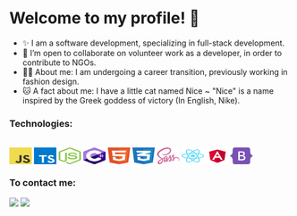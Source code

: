 # Welcome to my profile! 👋

<!--
**TrizCes/TrizCes** is a ✨ _special_ ✨ repository because its `README.md` (this file) appears on your GitHub profile.

Here are some ideas to get you started:

- 🔭 I’m currently working on ...
- 🌱 I’m currently learning ...
- 👯 I’m looking to collaborate on ...
- 🤔 I’m looking for help with ...
- 💬 Ask me about ...
- 📫 How to reach me: ...
- 😄 Pronouns: ...
- ⚡ Fun fact: ...
-->

- ✨ I am a software development, specializing in full-stack development.
- 👯 I’m open to collaborate on volunteer work as a developer, in order to contribute to NGOs.
- 👩‍💻 About me: I am undergoing a career transition, previously working in fashion design.
- 🐱 A fact about me: I have a little cat named Nice ~ "Nice" is a name inspired by the Greek goddess of victory (In English, Nike).

### Technologies:
<!--`JavaScript` || `TypeScript` || `NodeJS` || `CSharp` ||
 `HTML` || `CSS` || `SASS` || `React` || `Angular` || `Bootstrap`-->
<div style="display: inline_block"><br>
  <img align="center" alt="Js" height="30" width="40" src="./src/img/logo-javascript.svg">
  <img align="center" alt="Ts" height="30" width="40" src="./src/img/typescript.svg">
  <img align="center" alt="NodeJS" height="30" width="40" src="./src/img/nodejs-icon.svg">
  <img align="center" alt="Csharp" height="30" width="40" src="./src/img/c--4.svg">
  <img align="center" alt="HTML" height="30" width="40" src="./src/img/html-1.svg">
  <img align="center" alt="CSS" height="30" width="40" src="./src/img/css-3.svg">
  <img align="center" alt="SASS" height="30" width="40" src="./src/img/sass-1.svg">
  <img align="center" alt="React" height="30" width="40" src="./src/img/react-2.svg">
  <img align="center" alt="Angular" height="30" width="40" src="./src/img/angular.svg">
  <img align="center" alt="Bootstrap" height="30" width="40" src="./src/img/bootstrap-5-1.svg">
</div>

### To contact me:

<div class="redes" > 
  <a href="https://www.linkedin.com/in/beatrizceschini/"><img height="40em" src="https://cdn.jsdelivr.net/gh/devicons/devicon/icons/linkedin/linkedin-original.svg"></a>
  <a href="mailto:biaceschini@gmail.com"><img height="40em" src="https://img.shields.io/badge/Gmail-D14836?style=for-the-badge&logo=gmail&logoColor=white"></a>
</div>

<!--
<div>
  <a href="https://github.com/TrizCes"/>
  <img height="200em" src="https://github-readme-stats.vercel.app/api?username=TrizCes&show_icons=true&theme=vision-friendly-dark&inclue_all_commit=true" />
  <img height="200em" src="https://github-readme-stats.vercel.app/api/top-langs?username=TrizCes&layout-default&langs_count=3&theme=vision-friendly-dark" />
</div>
-->

